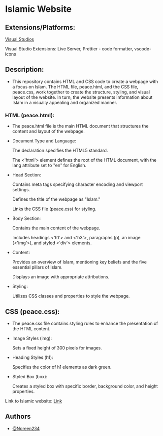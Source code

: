 # Islamic Website

## Extensions/Platforms: 
  
  [Visual Studios](https://code.visualstudio.com/) 
   
  Visual Studio Extensions: Live Server, Prettier - code formatter, vscode-icons 

## Description:

- This repository contains HTML and CSS code to create a webpage with a focus on Islam. The HTML file, peace.html, and the CSS file, peace.css, work together to create the structure, styling, and visual layout of the website. In turn, the website presents information about Islam in a visually appealing and organized manner.

### HTML (peace.html):
- The peace.html file is the main HTML document that structures the content and layout of the webpage.

- Document Type and Language:

  The <!DOCTYPE html> declaration specifies the HTML5 standard.

  The <'html'> element defines the root of the HTML document, with the lang attribute set to "en" for English.

- Head Section:

  Contains meta tags specifying character encoding and viewport settings.

  Defines the title of the webpage as "Islam."

  Links the CSS file (peace.css) for styling.

- Body Section:

  Contains the main content of the webpage.

  Includes headings <'h1'> and <'h3'>, paragraphs (p), an image (<'img'>), and styled <'div'> elements.

- Content:

  Provides an overview of Islam, mentioning key beliefs and the five essential pillars of Islam.

  Displays an image with appropriate attributions.

- Styling:

  Utilizes CSS classes and properties to style the webpage.

## CSS (peace.css):

- The peace.css file contains styling rules to enhance the presentation of the HTML content.

- Image Styles (img):

  Sets a fixed height of 300 pixels for images.

- Heading Styles (h1):

  Specifies the color of h1 elements as dark green.

- Styled Box (box):

  Creates a styled box with specific border, background color, and height properties.

Link to Islamic website: [Link](http://127.0.0.1:5500/peace.html)

## Authors

- [@Noreen234](github.com/Noreen234)



